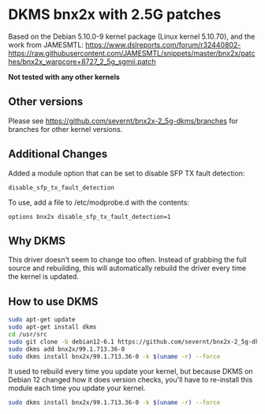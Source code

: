# DKMS bnx2x with 2.5G patches

Based on the Debian 5.10.0-9 kernel package (Linux kernel 5.10.70), and the work from JAMESMTL:
https://www.dslreports.com/forum/r32440802-
https://raw.githubusercontent.com/JAMESMTL/snippets/master/bnx2x/patches/bnx2x_warpcore+8727_2_5g_sgmii.patch

**Not tested with any other kernels**

## Other versions

Please see https://github.com/severnt/bnx2x-2_5g-dkms/branches for branches for other kernel versions.

## Additional Changes
Added a module option that can be set to disable SFP TX fault detection:

`disable_sfp_tx_fault_detection`

To use, add a file to /etc/modprobe.d with the contents:

`options bnx2x disable_sfp_tx_fault_detection=1`

## Why DKMS
This driver doesn't seem to change too often. Instead of grabbing the full source and rebuilding, this will automatically rebuild the driver every time the kernel is updated.

## How to use DKMS
```sh
sudo apt-get update
sudo apt-get install dkms
cd /usr/src
sudo git clone -b debian12-6.1 https://github.com/severnt/bnx2x-2_5g-dkms.git bnx2x-99.1.713.36-0
sudo dkms add bnx2x/99.1.713.36-0
sudo dkms install bnx2x/99.1.713.36-0 -k $(uname -r) --force
```

It used to rebuild every time you update your kernel, but because DKMS on Debian 12 changed how it does version checks,
you'll have to re-install this module each time you update your kernel.

```sh
sudo dkms install bnx2x/99.1.713.36-0 -k $(uname -r) --force
```
